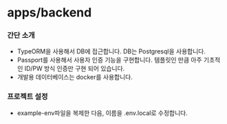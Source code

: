# apps/backend

### 간단 소개

- TypeORM을 사용해서 DB에 접근합니다. DB는 Postgresql을 사용합니다.
- Passport를 사용해서 사용자 인증 기능을 구현합니다. 템플릿인 만큼 아주 기초적인 ID/PW 방식 인증만 구현 되어 있습니다.
- 개발용 데이터베이스는 docker를 사용합니다.

### 프로젝트 설정

- example-env파일을 복제한 다음, 이름을 .env.local로 수정합니다.